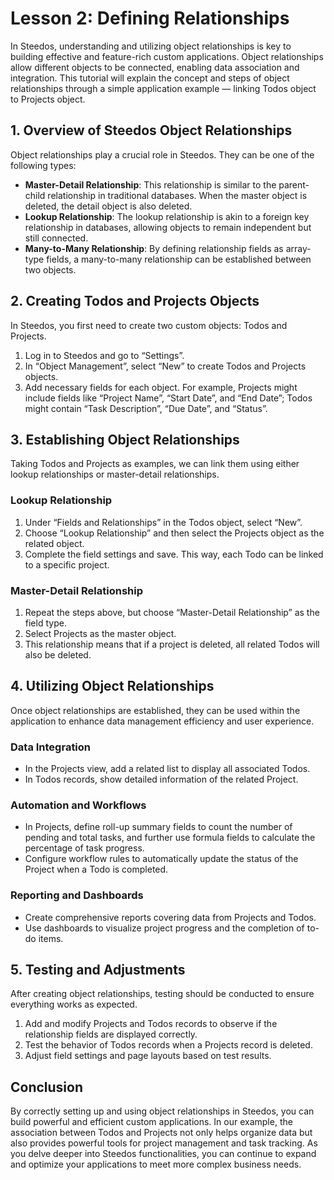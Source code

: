# Lesson 2: Defining Relationships

In Steedos, understanding and utilizing object relationships is key to building effective and feature-rich custom applications. Object relationships allow different objects to be connected, enabling data association and integration. This tutorial will explain the concept and steps of object relationships through a simple application example — linking Todos object to Projects object.

## 1. Overview of Steedos Object Relationships
Object relationships play a crucial role in Steedos. They can be one of the following types:

- **Master-Detail Relationship**: This relationship is similar to the parent-child relationship in traditional databases. When the master object is deleted, the detail object is also deleted.
- **Lookup Relationship**: The lookup relationship is akin to a foreign key relationship in databases, allowing objects to remain independent but still connected.
- **Many-to-Many Relationship**: By defining relationship fields as array-type fields, a many-to-many relationship can be established between two objects.

## 2. Creating Todos and Projects Objects
In Steedos, you first need to create two custom objects: Todos and Projects.
1. Log in to Steedos and go to “Settings”.
2. In “Object Management”, select “New” to create Todos and Projects objects.
3. Add necessary fields for each object. For example, Projects might include fields like “Project Name”, “Start Date”, and “End Date”; Todos might contain “Task Description”, “Due Date”, and “Status”.

## 3. Establishing Object Relationships
Taking Todos and Projects as examples, we can link them using either lookup relationships or master-detail relationships.

### Lookup Relationship
1. Under “Fields and Relationships” in the Todos object, select “New”.
2. Choose “Lookup Relationship” and then select the Projects object as the related object.
3. Complete the field settings and save. This way, each Todo can be linked to a specific project.

### Master-Detail Relationship
1. Repeat the steps above, but choose “Master-Detail Relationship” as the field type.
2. Select Projects as the master object.
3. This relationship means that if a project is deleted, all related Todos will also be deleted.

## 4. Utilizing Object Relationships
Once object relationships are established, they can be used within the application to enhance data management efficiency and user experience.

### Data Integration
- In the Projects view, add a related list to display all associated Todos.
- In Todos records, show detailed information of the related Project.

### Automation and Workflows
- In Projects, define roll-up summary fields to count the number of pending and total tasks, and further use formula fields to calculate the percentage of task progress.
- Configure workflow rules to automatically update the status of the Project when a Todo is completed.

### Reporting and Dashboards
- Create comprehensive reports covering data from Projects and Todos.
- Use dashboards to visualize project progress and the completion of to-do items.

## 5. Testing and Adjustments
After creating object relationships, testing should be conducted to ensure everything works as expected.
1. Add and modify Projects and Todos records to observe if the relationship fields are displayed correctly.
2. Test the behavior of Todos records when a Projects record is deleted.
3. Adjust field settings and page layouts based on test results.

## Conclusion
By correctly setting up and using object relationships in Steedos, you can build powerful and efficient custom applications. In our example, the association between Todos and Projects not only helps organize data but also provides powerful tools for project management and task tracking. As you delve deeper into Steedos functionalities, you can continue to expand and optimize your applications to meet more complex business needs.

